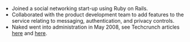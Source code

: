 - Joined a social networking start-up using Ruby on Rails.
- Collaborated with the product development team to add features to the service relating to messaging, authentication, and privacy controls.
- Naked went into administration in May 2008, see Techcrunch articles [here](http://eu.techcrunch.com/2008/05/28/naked-stripped-bare-startup-runs-out-of-cash-enters-liquidation/) and [here](http://eu.techcrunch.com/2008/05/30/disecting-naked/).